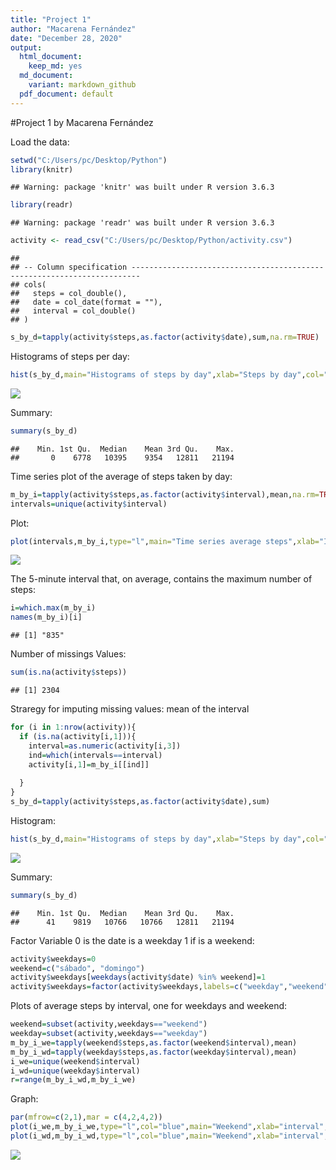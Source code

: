 ```yaml
---
title: "Project 1"
author: "Macarena Fernández"
date: "December 28, 2020"
output:
  html_document: 
    keep_md: yes
  md_document:
    variant: markdown_github
  pdf_document: default
---
```


#Project 1
by Macarena Fernández


Load the data:

```r
setwd("C:/Users/pc/Desktop/Python")
library(knitr)
```

```
## Warning: package 'knitr' was built under R version 3.6.3
```

```r
library(readr)
```

```
## Warning: package 'readr' was built under R version 3.6.3
```

```r
activity <- read_csv("C:/Users/pc/Desktop/Python/activity.csv")
```

```
## 
## -- Column specification ------------------------------------------------------------------------
## cols(
##   steps = col_double(),
##   date = col_date(format = ""),
##   interval = col_double()
## )
```

```r
s_by_d=tapply(activity$steps,as.factor(activity$date),sum,na.rm=TRUE)
```


Histograms of steps per day:


```r
hist(s_by_d,main="Histograms of steps by day",xlab="Steps by day",col="green")
```

![](PA1_template_files/figure-html/unnamed-chunk-2-1.png)<!-- -->

Summary:

```r
summary(s_by_d)
```

```
##    Min. 1st Qu.  Median    Mean 3rd Qu.    Max. 
##       0    6778   10395    9354   12811   21194
```

Time series plot of the average of steps taken by day:

```r
m_by_i=tapply(activity$steps,as.factor(activity$interval),mean,na.rm=TRUE)
intervals=unique(activity$interval)
```

Plot:

```r
plot(intervals,m_by_i,type="l",main="Time series average steps",xlab="Intervals",ylab="Mean Steps")
```

![](PA1_template_files/figure-html/unnamed-chunk-5-1.png)<!-- -->

The 5-minute interval that, on average, contains the maximum number of steps:

```r
i=which.max(m_by_i)
names(m_by_i)[i]
```

```
## [1] "835"
```


Number of missings Values:

```r
sum(is.na(activity$steps))
```

```
## [1] 2304
```


Straregy for imputing missing values: mean of the interval

```r
for (i in 1:nrow(activity)){
  if (is.na(activity[i,1])){
    interval=as.numeric(activity[i,3])
    ind=which(intervals==interval)
    activity[i,1]=m_by_i[[ind]]
    
  }
}
s_by_d=tapply(activity$steps,as.factor(activity$date),sum)
```

Histogram:

```r
hist(s_by_d,main="Histograms of steps by day",xlab="Steps by day",col="blue")
```

![](PA1_template_files/figure-html/unnamed-chunk-9-1.png)<!-- -->

Summary:

```r
summary(s_by_d)
```

```
##    Min. 1st Qu.  Median    Mean 3rd Qu.    Max. 
##      41    9819   10766   10766   12811   21194
```



Factor Variable 0 is the date is a weekday 1 if is a weekend:

```r
activity$weekdays=0
weekend=c("sábado", "domingo")
activity$weekdays[weekdays(activity$date) %in% weekend]=1
activity$weekdays=factor(activity$weekdays,labels=c("weekday","weekend"))
```

Plots of average steps by interval, one for weekdays and weekend:

```r
weekend=subset(activity,weekdays=="weekend")
weekday=subset(activity,weekdays=="weekday")
m_by_i_we=tapply(weekend$steps,as.factor(weekend$interval),mean)
m_by_i_wd=tapply(weekday$steps,as.factor(weekday$interval),mean)
i_we=unique(weekend$interval)
i_wd=unique(weekday$interval)
r=range(m_by_i_wd,m_by_i_we)
```


Graph:

```r
par(mfrow=c(2,1),mar = c(4,2,4,2))
plot(i_we,m_by_i_we,type="l",col="blue",main="Weekend",xlab="interval",ylab="step",ylim=r)
plot(i_wd,m_by_i_wd,type="l",col="blue",main="Weekend",xlab="interval",ylab="step",ylim=r)
```

![](PA1_template_files/figure-html/unnamed-chunk-13-1.png)<!-- -->




